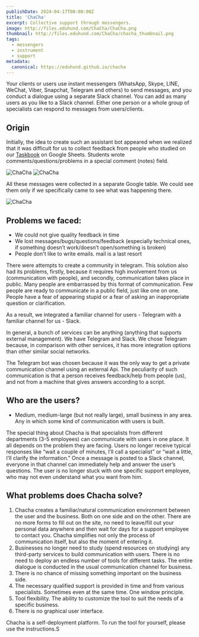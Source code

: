 ```yaml
---
publishDate: 2024-04-17T00:00:00Z
title: 'ChaCha'
excerpt: Collective support through messengers.
image: http://files.eduhund.com/ChaCha/ChaCha.png
thumbnail: http://files.eduhund.com/ChaCha/chacha_thumbnail.png
tags:
  - messengers
  - instrument
  - support
metadata:
  canonical: https://eduhund.github.io/chacha
---
```


Your clients or users use instant messengers (WhatsApp, Skype, LINE, WeChat, Viber, Snapchat, Telegram and others) to send messages, and you conduct a dialogue using a separate Slack channel. You can add as many users as you like to a Slack channel. Either one person or a whole group of specialists can respond to messages from users/clients.

## Origin 
Initially, the idea to create such an assistant bot appeared when we realized that it was difficult for us to collect feedback from people who studied on our [Taskbook](https://eduhund.gumroad.com/l/bosses?_gl=1*19igkme*_ga*MjA0NjQzODgwMS4xNzEyMjk5MjUw*_ga_6LJN6D94N6*MTcxMzM0MTk2Mi40LjEuMTcxMzM0MzU5OS4wLjAuMA) on Google Sheets. Students wrote comments/questions/problems in a special comment (notes) field. 

![ChaCha](http://files.eduhund.com/ChaCha/bles_comments_1.png) 
![ChaCha](http://files.eduhund.com/ChaCha/tables_comments.png)

All these messages were collected in a separate Google table. We could see them only if we specifically came to see what was happening there.

![ChaCha](http://files.eduhund.com/ChaCha/chacha-messages.png)

## Problems we faced: 

- We could not give quality feedback in time
- We lost messages/bugs/questions/feedback (especially technical ones, if  something doesn’t work/doesn’t open/something is broken)
- People don't like to write emails. mail is a last resort

There were attempts to create a community in telegram. This solution also had its problems, firstly, because it requires high involvement from us (communication with people), and secondly, communication takes place in public. Many people are embarrassed by this format of communication. Few people are ready to communicate in a public field, just like one on one. People have a fear of appearing stupid or a fear of asking an inappropriate question or clarification.

As a result, we integrated a familiar channel for users - Telegram with a familiar channel for us - Slack.

In general, a bunch of services can be anything (anything that supports external management). We have Telegram and Slack. We chose Telegram because, in comparison with other services, it has more integration options than other similar social networks.

The Telegram bot was chosen because it was the only way to get a private communication channel using an external Api. The peculiarity of such communication is that a person receives feedback/help from people (us), and not from a machine that gives answers according to a script.

## Who are the users?

- Medium, medium-large (but not really large), small business in any area. Any in which some kind of communication with users is built.

The special thing about Chacha is that specialists from different departments (3-5 employees) can communicate with users in one place. It all depends on the problem they are facing. Users no longer receive typical responses like “wait a couple of minutes, I’ll call a specialist” or “wait a little, I’ll clarify the information.” Once a message is posted to a Slack channel, everyone in that channel can immediately help and answer the user’s questions. The user is no longer stuck with one specific support employee, who may not even understand what you want from him.

## What problems does Chacha solve?

1. Chacha creates a familiar/natural communication environment between the user and the business. Both on one side and on the other. There are no more forms to fill out on the site, no need to leave/fill out your personal data anywhere and then wait for days for a support employee to contact you. Chacha simplifies not only the process of communication itself, but also the moment of entering it.
2. Businesses no longer need to study (spend resources on studying) any third-party services to build communication with users. There is no need to deploy an endless number of tools for different tasks. The entire dialogue is conducted in the usual communication channel for business.
3. There is no chance of missing something important on the business side.
4. The necessary qualified support is provided in time and from various specialists. Sometimes even at the same time. One window principle.
5. Tool flexibility. The ability to customize the tool to suit the needs of a specific business.
6. There is no graphical user interface.

Chacha is a self-deployment platform. To run the tool for yourself, please use the instructions.S